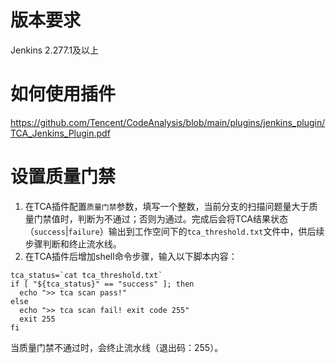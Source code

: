 
# 版本要求
Jenkins 2.277.1及以上  

# 如何使用插件
https://github.com/Tencent/CodeAnalysis/blob/main/plugins/jenkins_plugin/TCA_Jenkins_Plugin.pdf 

# 设置质量门禁

1. 在TCA插件配置`质量门禁`参数，填写一个整数，当前分支的扫描问题量大于质量门禁值时，判断为不通过；否则为通过。完成后会将TCA结果状态（`success`|`failure`）输出到工作空间下的`tca_threshold.txt`文件中，供后续步骤判断和终止流水线。
2. 在TCA插件后增加shell命令步骤，输入以下脚本内容：

```commandline
tca_status=`cat tca_threshold.txt`
if [ "${tca_status}" == "success" ]; then
  echo ">> tca scan pass!"
else
  echo ">> tca scan fail! exit code 255"
  exit 255
fi
```

当质量门禁不通过时，会终止流水线（退出码：255）。